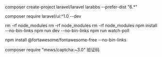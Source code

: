 composer create-project laravel/laravel larabbs --prefer-dist "6.*"

composer require laravel/ui:^1.0 --dev


rm -rf node_modules
rm -rf node_modules
rm -rf node_modules
npm install --no-bin-links
npm run dev --no-bin-links
npm run watch-poll


<!-- yarn add @fortawesome/fontawesome-free -->
npm install @fortawesome/fontawesome-free --no-bin-links

composer require "mews/captcha:~3.0" 验证码
